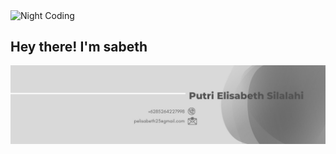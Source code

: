 <img alt="Night Coding" src="./assets/Hand%20Wave.gif" width='40' align="center"/><h2>Hey there! I'm sabeth</h2>
![Alex Sirait Banner](https://raw.githubusercontent.com/ptrielisabeth/ptrielisabeth/refs/heads/main/1704724542887.jpeg)


